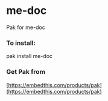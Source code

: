 me-doc
===

Pak for me-doc

### To install:

pak install me-doc

### Get Pak from

[https://embedthis.com/products/pak](https://embedthis.com/products/pak)
